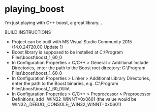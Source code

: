 # playing_boost
I'm just playing with C++ boost, a great library...

BUILD INSTRUCTIONS
* Project can be built with MS Visual Studio Community 2015 (14.0.24720.00 Update 1)
* Boost library is supposed to be installed at C:\Program Files\boost\boost_1_60_0
* In Configuration Properties > C/C++ > General > Additional Include Directories, enter the path to the Boost root directory: C:\Program Files\boost\boost_1_60_0
* In Configuration Properties > Linker > Additional Library Directories, enter the path to the Boost binaries, e.g. C:\Program Files\boost\boost_1_60_0\lib\
* In Configuration Properties > C/C++ > Preprocessor > Preprocessor Definitions, add _WIN32_WINNT=0x0601 (the value would be WIN32;_DEBUG;_CONSOLE;_WIN32_WINNT=0x0601)

